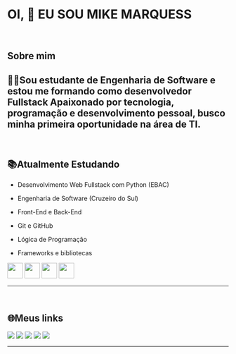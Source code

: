 # OI, 👋 EU SOU MIKE MARQUESS
<br>

<h2 style="border: none;" > Sobre mim </h2>

**👨‍💻Sou estudante de Engenharia de Software e estou me formando como desenvolvedor Fullstack
Apaixonado por tecnologia, programação e desenvolvimento pessoal, busco minha primeira oportunidade na área de TI.**
---
<br> 

<!--## <h2 style="border:none;">🚀Habilidades em desenvolvimento</h2>-->

<h2 style="border: none;">📚Atualmente Estudando</h2>

- Desenvolvimento Web Fullstack com Python (EBAC)

- Engenharia de Software (Cruzeiro do Sul)
- Front-End e Back-End
- Git e GitHub
- Lógica de Programação
- Frameworks e bibliotecas
  
<div> 
  <img height="35px" src="https://cdn.jsdelivr.net/gh/devicons/devicon@latest/icons/html5/html5-original.svg" />
          
  <img height="35px" src="https://cdn.jsdelivr.net/gh/devicons/devicon@latest/icons/python/python-original.svg" />

  <img height="35px" src="https://cdn.jsdelivr.net/gh/devicons/devicon@latest/icons/css3/css3-original.svg" />

 <img height="35px" src="https://cdn.jsdelivr.net/gh/devicons/devicon@latest/icons/javascript/javascript-original.svg" />
          
</div>

---
<br>

<h2 style="border:none;">🌐Meus links</h2>
<div>
  <a href="https://www.linkedin.com/in/mike-marquess-962199277/" target="_blank"> <img src="https://img.shields.io/badge/LinkedIn-0077B5?style=for-the-badge&logo=linkedin&logoColor=white" target="_blank"></a>
  <a href="https://github.com/MikeMarquess" target="_blank"> <img src="https://img.shields.io/badge/GitHub-100000?style=for-the-badge&logo=github&logoColor=white" target="_blank"></a>
  <a href="malito:Mikemarques023@gmail.com" target="_blank"> <img src="https://img.shields.io/badge/Gmail-D14836?style=for-the-badge&logo=gmail&logoColor=white" target="_blank"></a>
  <a href="" target="_blank"> <img src="https://img.shields.io/badge/Vercel-000000?style=for-the-badge&logo=vercel&logoColor=white" target="_blank"></a>
  <a href="" target="_blank"> <img src="https://img.shields.io/badge/website-000000?style=for-the-badge&logo=About.me&logoColor=white" target="_blank"></a>
</div>

---

<!--<h2 style="border:none;">🛠️ Projetos:</h2>
- : Uma breve descrição
- : Outra breve descrição-->

